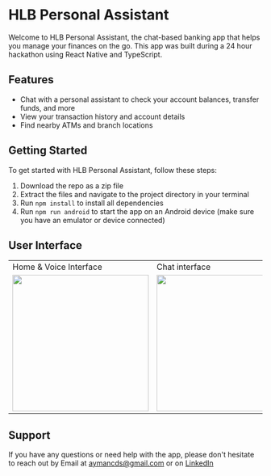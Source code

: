 
# HLB Personal Assistant
Welcome to HLB Personal Assistant, the chat-based banking app that helps you manage your finances on the go. This app was built during a 24 hour hackathon using React Native and TypeScript.

## Features
* Chat with a personal assistant to check your account balances, transfer funds, and more
* View your transaction history and account details
* Find nearby ATMs and branch locations

## Getting Started
To get started with HLB Personal Assistant, follow these steps:

1. Download the repo as a zip file
2. Extract the files and navigate to the project directory in your terminal
3. Run `npm install` to install all dependencies
4. Run `npm run android` to start the app on an Android device (make sure you have an emulator or device connected)

## User Interface

<table>
  <tr>
    <td>Home & Voice Interface</td>
     <td>Chat interface</td>
  </tr>
  <tr>
    <td><img src="https://user-images.githubusercontent.com/75167679/208287827-e80b32ca-ecdf-469d-8a28-ec64ea73b418.jpeg" width=270 ></td>
    <td><img src="https://user-images.githubusercontent.com/75167679/208287830-d6f857d9-5a0d-41ff-909c-daef82bcc13b.jpeg" width=270 ></td>
        <td><img src="https://user-images.githubusercontent.com/75167679/208288378-9354850f-59dd-421d-ae78-4b19f82d40e6.jpeg" width=270 ></td>
  </tr>
 </table>


## Support
If you have any questions or need help with the app, please don't hesitate to reach out by Email at aymancds@gmail.com or on [LinkedIn](https://www.linkedin.com/in/aymanadil)
